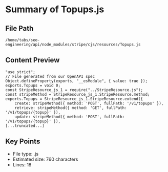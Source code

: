 # Summary of Topups.js
  
## File Path
`/home/tabs/seo-engineering/api/node_modules/stripe/cjs/resources/Topups.js`

## Content Preview
```
"use strict";
// File generated from our OpenAPI spec
Object.defineProperty(exports, "__esModule", { value: true });
exports.Topups = void 0;
const StripeResource_js_1 = require("../StripeResource.js");
const stripeMethod = StripeResource_js_1.StripeResource.method;
exports.Topups = StripeResource_js_1.StripeResource.extend({
    create: stripeMethod({ method: 'POST', fullPath: '/v1/topups' }),
    retrieve: stripeMethod({ method: 'GET', fullPath: '/v1/topups/{topup}' }),
    update: stripeMethod({ method: 'POST', fullPath: '/v1/topups/{topup}' }),
[...truncated...]
```

## Key Points
- File type: .js
- Estimated size: 760 characters
- Lines: 18
